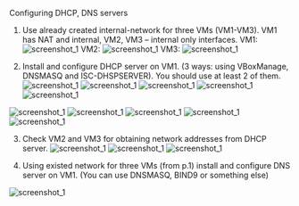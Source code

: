 Configuring DHCP, DNS servers
1. Use already created internal-network for three VMs (VM1-VM3). VM1 has NAT and internal, 
VM2, VM3 – internal only interfaces.
VM1:
 ![screenshot_1](screenshots/1.png)
VM2:
 ![screenshot_1](screenshots/3.png)
VM3:
 ![screenshot_1](screenshots/2.png)

2. Install and configure DHCP server on VM1. 
(3 ways: using VBoxManage, DNSMASQ and ISC-DHSPSERVER). 
You should use at least 2 of them.
 ![screenshot_1](screenshots/4.png)
 ![screenshot_1](screenshots/5.png)
 ![screenshot_1](screenshots/5.1.png)
 ![screenshot_1](screenshots/6.png)
 ![screenshot_1](screenshots/7.png)

 ![screenshot_1](screenshots/8.png)
 ![screenshot_1](screenshots/9.png)
 ![screenshot_1](screenshots/10.1.png)
 ![screenshot_1](screenshots/10.png)
 ![screenshot_1](screenshots/11.png)

3. Check VM2 and VM3 for obtaining network addresses from DHCP server.
 ![screenshot_1](screenshots/12.png)
 ![screenshot_1](screenshots/13.png)
 ![screenshot_1](screenshots/14.png)

4. Using existed network for three VMs (from p.1) install and configure DNS server on VM1. (You can use DNSMASQ, BIND9 or something else)

 ![screenshot_1](screenshots/15.png)
